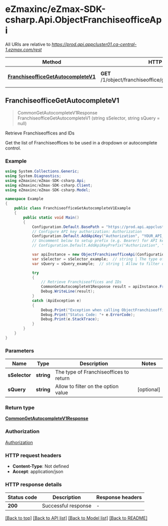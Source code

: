 # eZmaxinc/eZmax-SDK-csharp.Api.ObjectFranchiseofficeApi

All URIs are relative to *https://prod.api.appcluster01.ca-central-1.ezmax.com/rest*

Method | HTTP request | Description
------------- | ------------- | -------------
[**FranchiseofficeGetAutocompleteV1**](ObjectFranchiseofficeApi.md#franchiseofficegetautocompletev1) | **GET** /1/object/franchiseoffice/getAutocomplete/{sSelector} | Retrieve Franchiseoffices and IDs



## FranchiseofficeGetAutocompleteV1

> CommonGetAutocompleteV1Response FranchiseofficeGetAutocompleteV1 (string sSelector, string sQuery = null)

Retrieve Franchiseoffices and IDs

Get the list of Franchiseoffices to be used in a dropdown or autocomplete control.

### Example

```csharp
using System.Collections.Generic;
using System.Diagnostics;
using eZmaxinc/eZmax-SDK-csharp.Api;
using eZmaxinc/eZmax-SDK-csharp.Client;
using eZmaxinc/eZmax-SDK-csharp.Model;

namespace Example
{
    public class FranchiseofficeGetAutocompleteV1Example
    {
        public static void Main()
        {
            Configuration.Default.BasePath = "https://prod.api.appcluster01.ca-central-1.ezmax.com/rest";
            // Configure API key authorization: Authorization
            Configuration.Default.AddApiKey("Authorization", "YOUR_API_KEY");
            // Uncomment below to setup prefix (e.g. Bearer) for API key, if needed
            // Configuration.Default.AddApiKeyPrefix("Authorization", "Bearer");

            var apiInstance = new ObjectFranchiseofficeApi(Configuration.Default);
            var sSelector = sSelector_example;  // string | The type of Franchiseoffices to return
            var sQuery = sQuery_example;  // string | Allow to filter on the option value (optional) 

            try
            {
                // Retrieve Franchiseoffices and IDs
                CommonGetAutocompleteV1Response result = apiInstance.FranchiseofficeGetAutocompleteV1(sSelector, sQuery);
                Debug.WriteLine(result);
            }
            catch (ApiException e)
            {
                Debug.Print("Exception when calling ObjectFranchiseofficeApi.FranchiseofficeGetAutocompleteV1: " + e.Message );
                Debug.Print("Status Code: "+ e.ErrorCode);
                Debug.Print(e.StackTrace);
            }
        }
    }
}
```

### Parameters


Name | Type | Description  | Notes
------------- | ------------- | ------------- | -------------
 **sSelector** | **string**| The type of Franchiseoffices to return | 
 **sQuery** | **string**| Allow to filter on the option value | [optional] 

### Return type

[**CommonGetAutocompleteV1Response**](CommonGetAutocompleteV1Response.md)

### Authorization

[Authorization](../README.md#Authorization)

### HTTP request headers

- **Content-Type**: Not defined
- **Accept**: application/json


### HTTP response details
| Status code | Description | Response headers |
|-------------|-------------|------------------|
| **200** | Successful response |  -  |

[[Back to top]](#)
[[Back to API list]](../README.md#documentation-for-api-endpoints)
[[Back to Model list]](../README.md#documentation-for-models)
[[Back to README]](../README.md)

